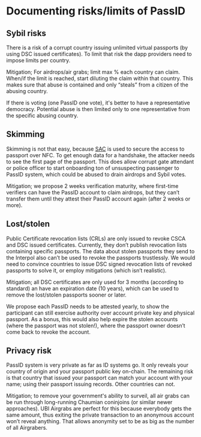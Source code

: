 
# Documenting risks/limits of PassID

## Sybil risks
There is a risk of a corrupt country issuing unlimited virtual passports (by using DSC issued certificates). To limit that risk the dapp providers need to impose limits per country.

Mitigation; For airdrops/air grabs; limit max % each country can claim. When/if the limit is reached, start diluting the claim within that country. This makes sure that abuse is contained and only “steals” from a citizen of the abusing country.

If there is voting (one PassID one vote), it's better to have a representative democracy. Potential abuse is then limited only to one representative from the specific abusing country.

## Skimming
Skimming is not that easy, because [SAC](https://en.wikipedia.org/wiki/Supplemental_access_control) is used to secure the access to passport over NFC. To get enough data for a handshake, the attacker needs to see the first page of the passport. This does allow corrupt gate attendant or police officer to start onboarding ton of unsuspecting passenger to PassID system, which could be abused to drain airdrops and Sybil votes.

Mitigation; we propose 2 weeks verification maturity, where first-time verifiers can have the PassID account to claim airdrops, but they can’t transfer them until they attest their PassID account again (after 2 weeks or more).

## Lost/stolen
Public Certificate revocation lists (CRLs) are only issued to revoke CSCA and DSC issued certificates. Currently, they don’t publish revocation lists containing specific passports. The data about stolen passports they send to the Interpol also can’t be used to revoke the passports trustlessly. We would need to convince countries to issue DSC signed revocation lists of revoked passports to solve it, or employ mitigations (which isn’t realistic).  
 
Mitigation; all DSC certificates are only used for 3 months (according to standard) an have an expiration date (10 years), which can be used to remove the lost/stolen passports sooner or later.

We propose each PassID needs to be attested yearly, to show the participant can still exercise authority over account private key and physical passport. As a bonus, this would also help expire the stolen accounts (where the passport was not stolen!), where the passport owner doesn’t come back to revoke the account.

## Privacy risk
PassID system is very private as far as ID systems go. It only reveals your country of origin and your passport public key on-chain. The remaining risk is that country that issued your passport can match your account with your name; using their passport issuing records. Other countries can not.  
 
Mitigation;  to remove your government's ability to surveil, all air grabs can be run through long-running Chaumian coninjoins (or similar newer approaches). UBI Airgrabs are perfect for this because everybody gets the same amount, thus exiting the private transaction to an anonymous account won’t reveal anything. That allows anonymity set to be as big as the number of all Airgrabers.
